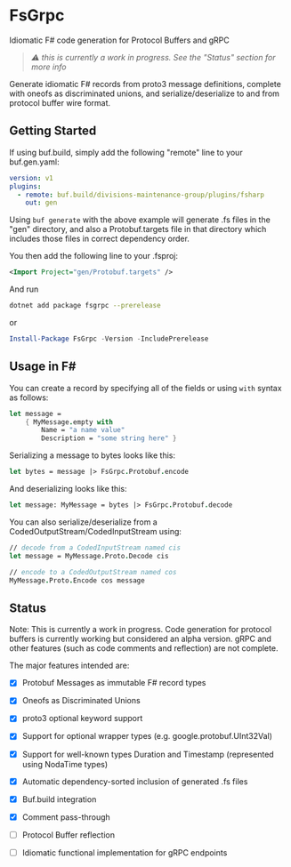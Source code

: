 
# FsGrpc
Idiomatic F# code generation for Protocol Buffers and gRPC

> *⚠️ this is currently a work in progress.  See the "Status" section
> for more info*

Generate idiomatic F# records from proto3 message definitions, complete with oneofs as discriminated unions, and serialize/deserialize to and from protocol buffer wire format.

## Getting Started

If using buf.build, simply add the following "remote" line to your buf.gen.yaml:
```yaml
version: v1
plugins:
  - remote: buf.build/divisions-maintenance-group/plugins/fsharp
    out: gen
```

Using `buf generate` with the above example will generate .fs files in the "gen" directory, and also a Protobuf.targets file in that directory which includes those files in correct dependency order.

You then add the following line to your .fsproj:
```xml
<Import Project="gen/Protobuf.targets" />
```

And run
```bash
dotnet add package fsgrpc --prerelease
```
or
```powershell
Install-Package FsGrpc -Version -IncludePrerelease
```

## Usage in F#

You can create a record by specifying all of the fields or using `with` syntax as follows:

```fsharp
let message =
	{ MyMessage.empty with
	    Name = "a name value"
	    Description = "some string here" }
```

Serializing a message to bytes looks like this:
```fsharp
let bytes = message |> FsGrpc.Protobuf.encode
```

And deserializing looks like this:
```fsharp
let message: MyMessage = bytes |> FsGrpc.Protobuf.decode
```

You can also serialize/deserialize from a CodedOutputStream/CodedInputStream using:
```fsharp
// decode from a CodedInputStream named cis
let message = MyMessage.Proto.Decode cis

// encode to a CodedOutputStream named cos
MyMessage.Proto.Encode cos message
```



## Status
Note: This is currently a work in progress.  Code generation for protocol buffers is currently working but considered an alpha version.  gRPC and other features (such as code comments and reflection) are not complete.

The major features intended are:
- [x] Protobuf Messages as immutable F# record types
- [x] Oneofs as Discriminated Unions
- [x] proto3 optional keyword support
- [x] Support for optional wrapper types (e.g. google.protobuf.UInt32Val)
- [x] Support for well-known types Duration and Timestamp (represented using NodaTime types)
- [x] Automatic dependency-sorted inclusion of generated .fs files
- [x] Buf.build integration
- [x] Comment pass-through
- [ ] Protocol Buffer reflection
- [ ] Idiomatic functional implementation for gRPC endpoints


